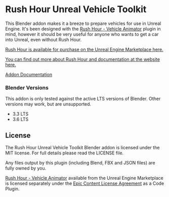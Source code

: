 # Rush Hour Unreal Vehicle Toolkit

This Blender addon makes it a breeze to prepare vehicles for use in Unreal Engine. It's been designed with the [Rush Hour - Vehicle Animator](https://www.gdcorner.com/products/RushHour.html) plugin in mind, however it should be very useful for anyone who wants to get a car into Unreal, even without Rush Hour.

[Rush Hour is available for purchase on the Unreal Engine Marketplace here.](https://www.unrealengine.com/marketplace/en-US/product/rush-hour-vehicle-animator)

[You can find out more about Rush Hour and documentation at the website here.](https://www.gdcorner.com/products/RushHour.html)

[Addon Documentation](https://www.gdcorner.com/documentation/rushhour/10-preparingavehicle.html)

### Blender Versions

This addon is only tested against the active LTS versions of Blender. Other versions may work, but are unsupported. 

- 3.3 LTS
- 3.6 LTS

## License

The Rush Hour Unreal Vehicle Toolkit Blender addon is licensed under the MIT license. For full details please read the LICENSE file.

Any files output by this plugin (including Blend, FBX and JSON files) are fully owned by you.

[Rush Hour - Vehicle Animator](https://www.unrealengine.com/marketplace/en-US/product/rush-hour-vehicle-animator) available from the Unreal Engine Marketplace is licensed separately under the [Epic Content License Agreement](https://www.unrealengine.com/en-US/eula/content) as a Code Plugin.
